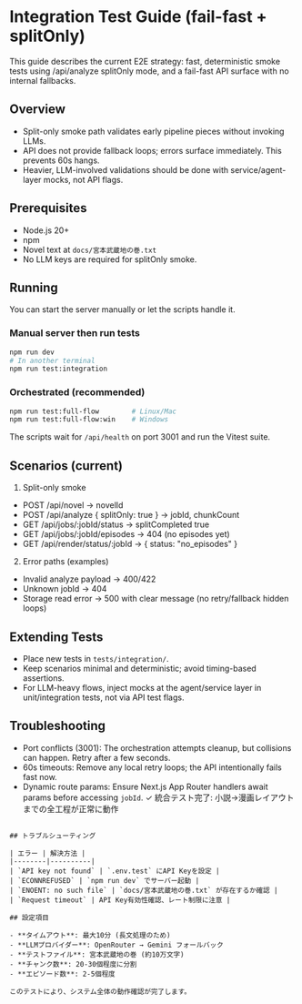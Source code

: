 # Integration Test Guide (fail-fast + splitOnly)

This guide describes the current E2E strategy: fast, deterministic smoke tests using /api/analyze splitOnly mode, and a fail-fast API surface with no internal fallbacks.

## Overview

- Split-only smoke path validates early pipeline pieces without invoking LLMs.
- API does not provide fallback loops; errors surface immediately. This prevents 60s hangs.
- Heavier, LLM-involved validations should be done with service/agent-layer mocks, not API flags.

## Prerequisites

- Node.js 20+
- npm
- Novel text at `docs/宮本武蔵地の巻.txt`
- No LLM keys are required for splitOnly smoke.

## Running

You can start the server manually or let the scripts handle it.

### Manual server then run tests

```bash
npm run dev
# In another terminal
npm run test:integration
```

### Orchestrated (recommended)

```bash
npm run test:full-flow        # Linux/Mac
npm run test:full-flow:win    # Windows
```

The scripts wait for `/api/health` on port 3001 and run the Vitest suite.

## Scenarios (current)

1) Split-only smoke
- POST /api/novel → novelId
- POST /api/analyze { splitOnly: true } → jobId, chunkCount
- GET /api/jobs/:jobId/status → splitCompleted true
- GET /api/jobs/:jobId/episodes → 404 (no episodes yet)
- GET /api/render/status/:jobId → { status: "no_episodes" }

2) Error paths (examples)
- Invalid analyze payload → 400/422
- Unknown jobId → 404
- Storage read error → 500 with clear message (no retry/fallback hidden loops)

## Extending Tests

- Place new tests in `tests/integration/`.
- Keep scenarios minimal and deterministic; avoid timing-based assertions.
- For LLM-heavy flows, inject mocks at the agent/service layer in unit/integration tests, not via API test flags.

## Troubleshooting

- Port conflicts (3001): The orchestration attempts cleanup, but collisions can happen. Retry after a few seconds.
- 60s timeouts: Remove any local retry loops; the API intentionally fails fast now.
- Dynamic route params: Ensure Next.js App Router handlers await params before accessing `jobId`.
✓ 統合テスト完了: 小説→漫画レイアウトまでの全工程が正常に動作
```

## トラブルシューティング

| エラー | 解決方法 |
|--------|----------|
| `API key not found` | `.env.test` にAPI Keyを設定 |
| `ECONNREFUSED` | `npm run dev` でサーバー起動 |
| `ENOENT: no such file` | `docs/宮本武蔵地の巻.txt` が存在するか確認 |
| `Request timeout` | API Key有効性確認、レート制限に注意 |

## 設定項目

- **タイムアウト**: 最大10分 (長文処理のため)
- **LLMプロバイダー**: OpenRouter → Gemini フォールバック
- **テストファイル**: 宮本武蔵地の巻 (約10万文字)
- **チャンク数**: 20-30個程度に分割
- **エピソード数**: 2-5個程度

このテストにより、システム全体の動作確認が完了します。

